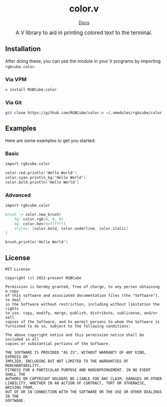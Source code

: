 <div align="center">

<h1>color.v</h1>

[Docs](https://rgbcube.github.io/docs/color)

<big>A V library to aid in printing colored text to the terminal.</big>

</div>

## Installation

After doing these, you can use the module in your V programs by importing `rgbcube.color`.

### Via VPM

```bash
v install RGBCube.color
```

### Via Git

```bash
git clone https://github.com/RGBCube/color.v ~/.vmodules/rgbcube/color
```

## Examples

Here are some examples to get you started:

### Basic

```v oksyntax
import rgbcube.color

color.red.println('Hello World')
color.cyan.println_bg('Hello World')
color.bold.println('Hello World')
```

### Advanced

```v oksyntax
import rgbcube.color

brush := color.new_brush(
    fg: color.rgb(0, 0, 0)
    bg: color.hex(0xffffff)
    styles: [color.bold, color.underline, color.italic]
)

brush.println('Hello World')
```

## License

```
MIT License

Copyright (c) 2022-present RGBCube

Permission is hereby granted, free of charge, to any person obtaining a copy
of this software and associated documentation files (the "Software"), to deal
in the Software without restriction, including without limitation the rights
to use, copy, modify, merge, publish, distribute, sublicense, and/or sell
copies of the Software, and to permit persons to whom the Software is
furnished to do so, subject to the following conditions:

The above copyright notice and this permission notice shall be included in all
copies or substantial portions of the Software.

THE SOFTWARE IS PROVIDED "AS IS", WITHOUT WARRANTY OF ANY KIND, EXPRESS OR
IMPLIED, INCLUDING BUT NOT LIMITED TO THE WARRANTIES OF MERCHANTABILITY,
FITNESS FOR A PARTICULAR PURPOSE AND NONINFRINGEMENT. IN NO EVENT SHALL THE
AUTHORS OR COPYRIGHT HOLDERS BE LIABLE FOR ANY CLAIM, DAMAGES OR OTHER
LIABILITY, WHETHER IN AN ACTION OF CONTRACT, TORT OR OTHERWISE, ARISING FROM,
OUT OF OR IN CONNECTION WITH THE SOFTWARE OR THE USE OR OTHER DEALINGS IN THE
SOFTWARE.
```
